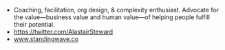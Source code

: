 - Coaching, facilitation, org design, & complexity enthusiast. Advocate for the value—business value and human value—of helping people fulfill their potential.
- https://twitter.com/AlastairSteward 
- www.standingwave.co 

